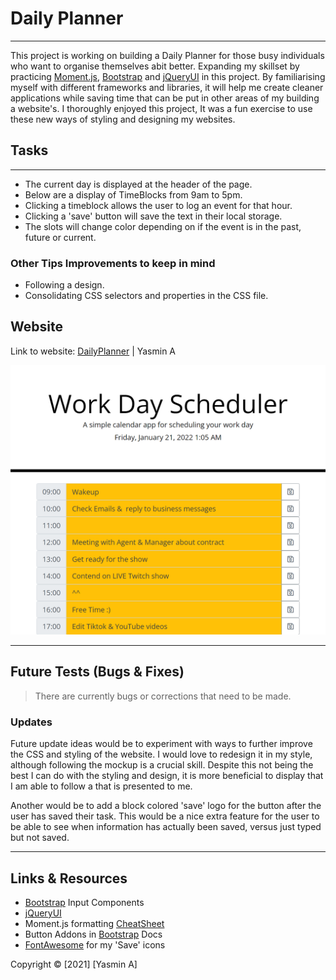 # Daily Planner

---

This project is working on building a Daily Planner for those busy individuals who want to organise themselves abit better. Expanding my skillset by practicing [Moment.js](https://momentjs.com/), [Bootstrap](https://getbootstrap.com/) and [jQueryUI](https://jqueryui.com/) in this project. By familiarising myself with different frameworks and libraries, it will help me create cleaner applications while saving time that can be put in other areas of my building a website's. I thoroughly enjoyed this project, It was a fun exercise to use these new ways of styling and designing my websites.

## Tasks

---

- The current day is displayed at the header of the page.
- Below are a display of TimeBlocks from 9am to 5pm.
- Clicking a timeblock allows the user to log an event for that hour.
- Clicking a 'save' button will save the text in their local storage.
- The slots will change color depending on if the event is in the past, future or current.

### Other Tips Improvements to keep in mind

- Following a design.
- Consolidating CSS selectors and properties in the CSS file.

## Website

Link to website: [DailyPlanner](https://yasmin-io.github.io/daily-planner/) | Yasmin A

![WebsiteScreenShot](https://github.com/yasmin-io/daily-planner/blob/1b3123d9d1fbd4db139e3090f5d51d189118a178/Assets/Images/ToDoList.png)

---

## Future Tests (Bugs & Fixes)

> There are currently bugs or corrections that need to be made.

### Updates

Future update ideas would be to experiment with ways to further improve the CSS and styling of the website. I would love to redesign it in my style, although following the mockup is a crucial skill. Despite this not being the best I can do with the styling and design, it is more beneficial to display that I am able to follow a that is presented to me.

Another would be to add a block colored 'save' logo for the button after the user has saved their task. This would be a nice extra feature for the user to be able to see when information has actually been saved, versus just typed but not saved.

---

## Links & Resources

- [Bootstrap](https://getbootstrap.com/docs/4.3/components/input-group/) Input Components
- [jQueryUI](https://jqueryui.com/checkboxradio/)
- Moment.js formatting [CheatSheet](https://devhints.io/moment)
- Button Addons in [Bootstrap](https://getbootstrap.com/docs/4.3/components/input-group/#button-addons) Docs
- [FontAwesome](https://fontawesome.com/v5.15/icons/save?style=regular) for my 'Save' icons

Copyright © [2021] [Yasmin A]
